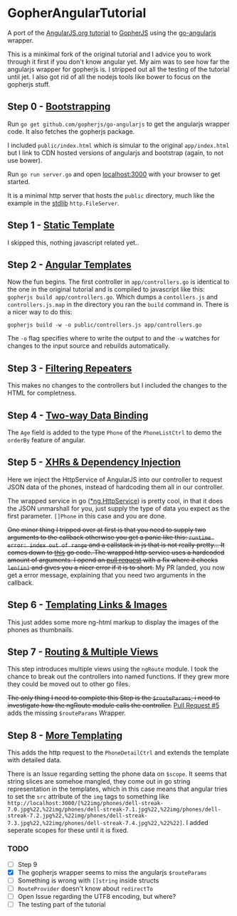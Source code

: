 GopherAngularTutorial
=====================

A port of the [AngularJS.org tutorial](https://docs.angularjs.org/tutorial) to [GopherJS](https://github.com/gopherjs/gopherjs) using the [go-angularjs](https://github.com/gopherjs/go-angularjs) wrapper.

This is a minkimal fork of the original tutorial and I advice you to work through it first if you don't know angular yet.
My aim was to see how far the angularjs wrapper for gopherjs is. I stripped out all the testing of the tutorial until jet. I also got rid of all the nodejs tools like bower to focus on the gopherjs stuff.


## Step 0 - [Bootstrapping](https://docs.angularjs.org/tutorial/step_00)

Run `go get github.com/gopherjs/go-angularjs` to get the angularjs wrapper code. It also fetches the gopherjs package.

I included `public/index.html` which is simular to the original `app/index.html` but I link to CDN hosted versions of angularjs and bootstrap (again, to not use bower).

Run `go run server.go` and open [localhost:3000](http://localhost:3000) with your browser to get started.

It is a minimal http server that hosts the `public` directory, much like the example in the [stdlib](http://golang.org/pkg/net/http/#example_FileServer) `http.FileServer`.


## Step 1 - [Static Template](https://docs.angularjs.org/tutorial/step_01)
I skipped this, nothing javascript related yet..

## Step 2 - [Angular Templates](https://docs.angularjs.org/tutorial/step_02)
Now the fun begins. The first controller in `app/controllers.go` is identical to the one in the original tutorial and is compiled to javascript like this: `gopherjs build app/controllers.go`. Which dumps a `contollers.js` and `controllers.js.map` in the directory you ran the `build` command in. There is a nicer way to do this:


`gopherjs build -w -o public/controllers.js app/controllers.go`

The `-o` flag specifies where to write the output to and the `-w` watches for changes to the input source and rebuilds automatically.


## Step 3 - [Filtering Repeaters](https://docs.angularjs.org/tutorial/step_03)
This makes no changes to the controllers but I included the changes to the HTML for completness.


## Step 4 - [Two-way Data Binding](https://docs.angularjs.org/tutorial/step_04)
The `Age` field is added to the type `Phone` of the `PhoneListCtrl` to demo the `orderBy` feature of angular.


## Step 5 - [XHRs & Dependency Injection](https://docs.angularjs.org/tutorial/step_05)
Here we inject the HttpService of AngularJS into our controller to request JSON data of the phones, instead of hardcoding them all in our controller.

The wrapped service in go ([*ng.HttpService](http://godoc.org/github.com/gopherjs/go-angularjs#HttpService)) is pretty cool, in that it does the JSON unmarshall for you, just supply the type of data you expect as the first parameter. `[]Phone` in this case and you are done.

~~One minor thing I tripped over at first is that you need to supply two arguments to the callback otherwise you get a panic like this: `runtime error: index out of range` and a callstack in js that is not really pretty...
It comes down to [this](https://github.com/gopherjs/go-angularjs/blob/master/http.go#L120) go code. The wrapped http service uses a hardcoded amount of arguments. I opend an [pull request](https://github.com/gopherjs/go-angularjs/pull/4) with a fix where it checks `len(in)` and gives you a nicer error if it is to short.~~ My PR landed, you now get a error message, explaining that you need two arguments in the callback.


## Step 6 - [Templating Links & Images](https://docs.angularjs.org/tutorial/step_06)
This just addes some more ng-html markup to display the images of the phones as thumbnails.


## Step 7 - [Routing & Multiple Views](https://docs.angularjs.org/tutorial/step_07)
This step introduces multiple views using the `ngRoute` module.
I took the chance to break out the controllers into named functions. If they grew more they could be moved out to other go files.

~~The only thing I need to complete this Step is the `$routeParams`, i need to investigate how the ngRoute module calls the controller.~~ [Pull Request #5](https://github.com/gopherjs/go-angularjs/pull/5) adds the missing `$routeParams` Wrapper.


## Step 8 - [More Templating](https://docs.angularjs.org/tutorial/step_08)
This adds the http request to the `PhoneDetailCtrl` and extends the template with detailed data.

There is an Issue regarding setting the phone data on `$scope`. It seems that string slices are somehoe mangled, they come out in go string representation in the templates, which in this case means that angular tries to set the `src` attribute of the `img` tags to something like `http://localhost:3000/[%22img/phones/dell-streak-7.0.jpg%22,%22img/phones/dell-streak-7.1.jpg%22,%22img/phones/dell-streak-7.2.jpg%22,%22img/phones/dell-streak-7.3.jpg%22,%22img/phones/dell-streak-7.4.jpg%22,%22%22]`. I added seperate scopes for these until it is fixed.


### TODO
- [ ] Step 9
- [x] The gopherjs wrapper seems to miss the angularjs `$routeParams`
- [ ] Something is wrong with `[]string` inside structs
- [ ] `RouteProvider` doesn't know about `redirectTo`
- [ ] Open Issue regarding the UTF8 encoding, but where?
- [ ] The testing part of the tutorial
